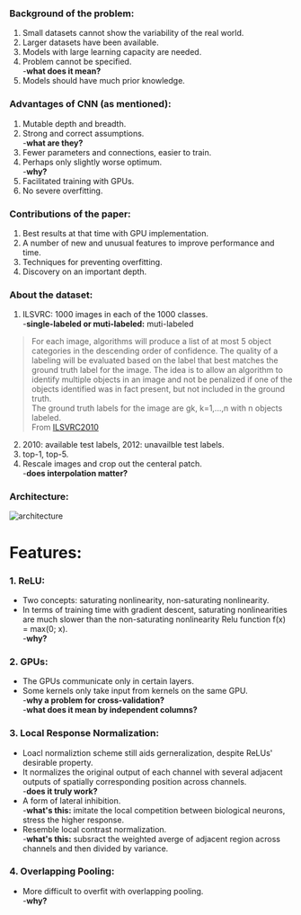 ### Background of the problem:
1. Small datasets cannot show the variability of the real world.
2. Larger datasets have been available.
3. Models with large learning capacity are needed.
4. Problem cannot be specified.  
-**what does it mean?**
5. Models should have much prior knowledge.

### Advantages of CNN (as mentioned):
1. Mutable depth and breadth.
2. Strong and correct assumptions.  
-**what are they?**
3. Fewer parameters and connections, easier to train.
4. Perhaps only slightly worse optimum.  
-**why?**
5. Facilitated training with GPUs.
6. No severe overfitting.

### Contributions of the paper:
1. Best results at that time with GPU implementation.
2. A number of new and unusual features to improve performance and time.
3. Techniques for preventing overfitting.
4. Discovery on an important depth.

### About the dataset:
1. ILSVRC: 1000 images in each of the 1000 classes.  
-**single-labeled or muti-labeled:** muti-labeled
> For each image, algorithms will produce a list of at most 5 object categories in the descending order of confidence. The quality of a labeling will be evaluated based on the label that best matches the ground truth label for the image. The idea is to allow an algorithm to identify multiple objects in an image and not be penalized if one of the objects identified was in fact present, but not included in the ground truth.  
> The ground truth labels for the image are gk, k=1,...,n with n objects labeled.   
> From [ILSVRC2010](http://image-net.org/challenges/LSVRC/2010/)
2. 2010: available test labels, 2012: unavailble test labels.
3. top-1, top-5.
4. Rescale images and crop out the centeral patch.  
-**does interpolation matter?**

### Architecture:
![architecture](https://github.com/Cei1ing/AIClub2018_CV/blob/master/AlexNet/Architecture.JPG?raw=true)

# Features:
### 1. ReLU:
* Two concepts: saturating nonlinearity, non-saturating nonlinearity.
* In terms of training time with gradient descent, saturating nonlinearities are much slower than the non-saturating nonlinearity Relu function f(x) = max(0; x).  
-**why?**
### 2. GPUs:
* The GPUs communicate only in certain layers.
* Some kernels only take input from kernels on the same GPU.  
-**why a problem for cross-validation?**  
-**what does it mean by independent columns?**  
### 3. Local Response Normalization:
* Loacl normaliztion scheme still aids gerneralization, despite ReLUs' desirable property.
* It normalizes the original output of each channel with several adjacent outputs of spatially corresponding position across channels.  
-**does it truly work?**
* A form of lateral inhibition.  
-**what's this:** imitate the local competition between biological neurons, stress the higher response. 
* Resemble local contrast normalization.  
-**what's this:** subsract the weighted averge of adjacent region across channels and then divided by variance.  
### 4. Overlapping Pooling:
* More difficult to overfit with overlapping pooling.  
-**why?**
